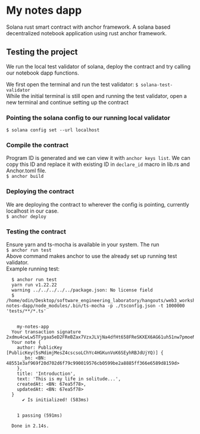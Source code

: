 # My notes dapp  
Solana rust smart contract with anchor framework. 
A solana based decentralized notebook application using rust anchor framework. 

## Testing the project  
We run the local test validator of solana, deploy the contract and try calling our notebook dapp 
functions.  

We first open the terminal and run the test validator:
`$ solana-test-validator`  
While the initial terminal is still open and running the test validator, open a new terminal and continue 
setting up the contract

### Pointing the solana config to our running local validator  
`$ solana config set --url localhost`  
### Compile the contract  
Program ID is generated and we can view it with `anchor keys list`. 
We can copy this ID and replace it with existing ID in `declare_id` macro in lib.rs and 
Anchor.toml file.  
`$ anchor build`  
### Deploying the contract  
We are deploying the contract to wherever the config is pointing, currently localhost in our case.  
`$ anchor deploy`  
### Testing the contract  
Ensure yarn and ts-mocha is available in your system. The run   
`$ anchor run test`  
Above command makes anchor to use the already set up running test validator.  
Example running test:  
```
  $ anchor run test   
  yarn run v1.22.22  
  warning ../../../../../package.json: No license field  
  $ /home/odin/Desktop/software_engineering_laboratory/hangouts/web3_workshop/my-notes-dapp/node_modules/.bin/ts-mocha -p ./tsconfig.json -t 1000000 'tests/**/*.ts'  


    my-notes-app  
  Your transaction signature 2xdmu4cwLw5TFygaa5eD2FReBZax7VzxJLVjNa4dfHt658FReSKXEX6AG61uh51nw7pmoeNviyEEDtDNku7wyNWV  
  Your note {  
    author: PublicKey [PublicKey(5sMdimjMesZ4cscsoLChYc4HGKunVoK6SEyhRBJdUjYQ)] {  
      _bn: <BN: 48551e3af969f20d702d6f79c990019576cb0599be2a8885ff366e6589d8159d>  
    },  
    title: 'Introduction',  
    text: 'This is my life in solitude...',  
    createdAt: <BN: 67ea5f78>,  
    updatedAt: <BN: 67ea5f78>  
  }  
      ✔ Is initialized! (583ms)  


    1 passing (591ms)  

  Done in 2.14s.  
```
